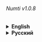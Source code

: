 ###### Numti v1.0.8

<details><summary> 
<strong>English</strong>
</summary>

# Hello, my friend!

### With this program, you can use contact recording not only on your phone, but also on your PC.

#### First you need to install the program.

* **Open "setuper" directory**
* **Use "numti_setup.exe" and follow the installing instructions inside it**
* **Enjoy!**

#### Else you can use the program directly inside the downloaded directory.

* **Open "dist" directory**
* **Use "Numti.exe"**
* **Enjoy!**

#### In the program you can:

* **View your contacts**
* **Add/Edit/Delete contacts**
* **Search for numbers from a document or a search string inside an application**

## Interface

#### If you want to look at the manual or view information about the program; adjust the language, theme, or enable the translation of contact names, then you need to open the toolbar and find what you need in it.

![im1](https://user-images.githubusercontent.com/93442793/188323192-da556330-d23a-405b-baa2-25f0c5cef9c8.png)

![im2](https://user-images.githubusercontent.com/93442793/188325171-f468aea1-1700-4078-b147-94a7100f7f2f.png)

![im3](https://user-images.githubusercontent.com/93442793/188325314-659be41b-49e3-48f1-b692-202f63c84652.png)

#### To use the program, you need to select the operating mode from the suggested application. Depending on the mode, the widgets will change.

![im4](https://user-images.githubusercontent.com/93442793/188326424-20e657d3-2fe5-4999-a1af-b59a4454a03c.png)

------
# Have a good use!

</details>

<details><summary> 
<strong>Русский</strong>
</summary>

# Привет, дорогой друг!

### С помощью этой программы вы можете использовать запись контактов не только на своем телефоне, но и на вашем компьютере.

#### Сначала вам нужно установить программу.

* **Откройте каталог "setuper"**
* **Запустите "numti_setup.exe" и следуйте инструкциям установки внутри него**
* **Наслаждайтесь!**

#### В противном случае вы можете использовать программу непосредственно внутри загруженного каталога.

* **Откройте каталог "dist"**
* **Запустите "Numti.exe"**
* **Наслаждайтесь!**

#### В программе вы можете:

* **Просматривать ваши контакты**
* **Добавлять/Редактировать/удалять контакты**
* **Искать номера из документа или в строке поиска внутри приложения**

## Интерфейс

#### Если вы хотите ознакомиться с руководством или просмотреть информацию о программе, настроить язык, тему или включить перевод имен контактов, тогда вам необходимо открыть панель инструментов сделать это.

![im1](https://user-images.githubusercontent.com/93442793/188323192-da556330-d23a-405b-baa2-25f0c5cef9c8.png)

![im2](https://user-images.githubusercontent.com/93442793/188325171-f468aea1-1700-4078-b147-94a7100f7f2f.png)

![im3](https://user-images.githubusercontent.com/93442793/188325314-659be41b-49e3-48f1-b692-202f63c84652.png)

#### Чтобы использовать программу, вам необходимо выбрать режим работы из предложенного приложением. В зависимости от режима виджеты будут меняться.

![im4](https://user-images.githubusercontent.com/93442793/188326424-20e657d3-2fe5-4999-a1af-b59a4454a03c.png)

------
# Удачного использования!

</details>